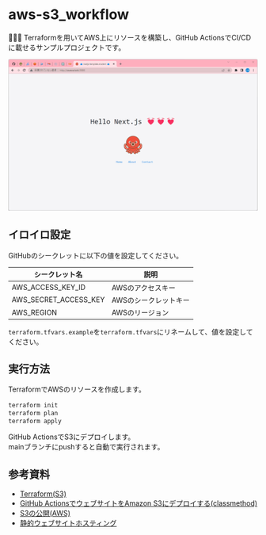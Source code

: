 # aws-s3_workflow

🎍🎍🎍 Terraformを用いてAWS上にリソースを構築し、GitHub ActionsでCI/CDに載せるサンプルプロジェクトです。  

![成果物](./.development/img/fruit.gif)  

## イロイロ設定

GitHubのシークレットに以下の値を設定してください。  

| シークレット名 | 説明 |
| --- | --- |
| AWS_ACCESS_KEY_ID | AWSのアクセスキー |
| AWS_SECRET_ACCESS_KEY | AWSのシークレットキー |
| AWS_REGION | AWSのリージョン |

`terraform.tfvars.example`を`terraform.tfvars`にリネームして、値を設定してください。  

## 実行方法

TerraformでAWSのリソースを作成します。  

```shell
terraform init
terraform plan
terraform apply
```

GitHub ActionsでS3にデプロイします。  
mainブランチにpushすると自動で実行されます。  

## 参考資料

- [Terraform(S3)](https://registry.terraform.io/providers/hashicorp/aws/latest/docs/resources/s3_bucket)
- [GitHub ActionsでウェブサイトをAmazon S3にデプロイする(classmethod)](https://dev.classmethod.jp/articles/deploy-web-site-with-github-actions/)
- [S3の公開(AWS)](https://docs.aws.amazon.com/ja_jp/AmazonS3/latest/userguide/HostingWebsiteOnS3Setup.html)
- [静的ウェブサイトホスティング](https://docs.aws.amazon.com/AmazonS3/latest/userguide/WebsiteHosting.html)
